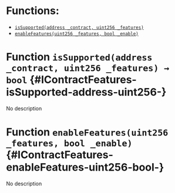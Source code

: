 

# Functions:
- [`isSupported(address _contract, uint256 _features)`](#IContractFeatures-isSupported-address-uint256-)
- [`enableFeatures(uint256 _features, bool _enable)`](#IContractFeatures-enableFeatures-uint256-bool-)


# Function `isSupported(address _contract, uint256 _features) → bool` {#IContractFeatures-isSupported-address-uint256-}
No description
# Function `enableFeatures(uint256 _features, bool _enable)` {#IContractFeatures-enableFeatures-uint256-bool-}
No description

